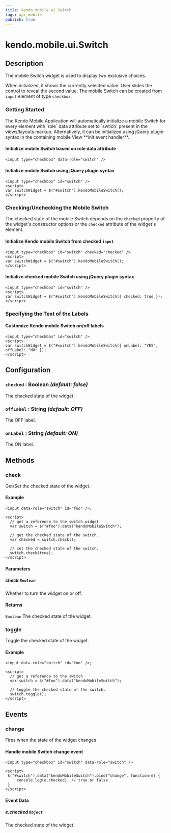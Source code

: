 ```yaml
---
title: kendo.mobile.ui.Switch
tags: api,mobile
publish: true
---
```


# kendo.mobile.ui.Switch

## Description



The mobile Switch widget is used to display two exclusive choices.

When initialized, it shows the currently selected value. User slides the control to reveal the second value.
The mobile Switch can be created from `input` element of type `checkbox`.

### Getting Started


<p> The Kendo Mobile Application will automatically initialize a mobile Switch for every element with `role` data attribute set to `swtich` present in the views/layouts markup.
Alternatively, it can be initialized using jQuery plugin syntax in the containing mobile View **init event handler**.

#### Initialize mobile Switch based on role data attribute

    <input type="checkbox" data-role="switch" />

#### Initialize mobile Switch using jQuery plugin syntax

    <input type="checkbox" id="switch" />
    <script>
    var switchWidget = $("#switch").kendoMobileSwitch();
    </script>

### Checking/Unchecking the Mobile Switch

The checked state of the mobile Switch depends on the `checked` property of the widget's constructor options
or the `checked` attribute of the widget's element.

#### Initialize Kendo mobile Switch from checked `input`

    <input type="checkbox" id="switch" checked="checked" />
    <script>
    var switchWidget = $("#switch").kendoMobileSwitch();
    </script>

#### Initialize checked mobile Switch using jQuery plugin syntax

    <input type="checkbox" id="switch" />
    <script>
    var switchWidget = $("#switch").kendoMobileSwitch({ checked: true });
    </script>

### Specifying the Text of the Labels

#### Customize Kendo mobile Switch on/off labels

    <input type="checkbox" id="switch" />
    <script>
    var switchWidget = $("#switch").kendoMobileSwitch({ onLabel: "YES", offLabel: "NO" });
    </script>

## Configuration

### `checked` : **Boolean** *(default: false)*

 The checked state of the widget.

### `offLabel` : **String** *(default: OFF)*

 The OFF label.

### `onLabel` : **String** *(default: ON)*

 The ON label.

## Methods

### check

Get/Set the checked state of the widget.

#### Example

    <input data-role="switch" id="foo" />;
    
    <script>
      // get a reference to the switch widget
      var switch = $("#foo").data("kendoMobileSwitch");
    
      // get the checked state of the switch.
      var checked = switch.check();
    
      // set the checked state of the switch.
      switch.check(true);
    </script>

#### Parameters

##### check `Boolean`

Whether to turn the widget on or off.

#### Returns

`Boolean` The checked state of the widget.

### toggle

Toggle the checked state of the widget.

#### Example

    <input data-role="switch" id="foo" />;
    
    <script>
      // get a reference to the switch
      var switch = $("#foo").data("kendoMobileSwitch");
    
      // toggle the checked state of the switch.
      switch.toggle();
    </script>

## Events

### change

Fires when the state of the widget changes

#### Handle mobile Switch change event

    <input type="checkbox" id="switch" data-role="switch" />
    
    <script>
     $("#switch").data("kendoMobileSwitch").bind("change", function(e) {
         console.log(e.checked); // true or false
     }
    </script>

#### Event Data

##### e.checked `Object`

The checked state of the widget.